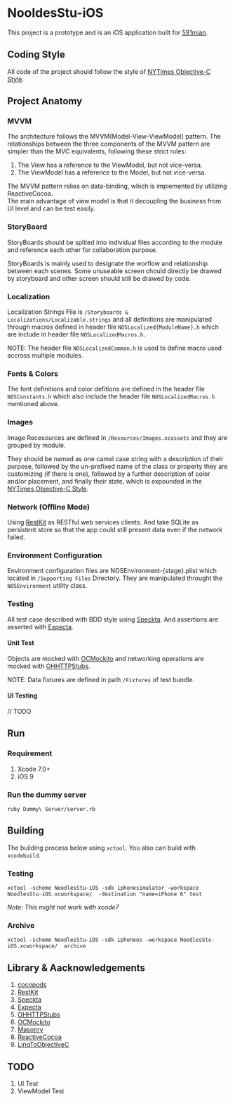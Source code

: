 NooldesStu-iOS
===============

This project is a prototype and is an iOS application built for [591mian][591mian-home].

Coding Style
-------------

All code of the project should follow the style of [NYTimes Objective-C Style][NYTimes-OC-sytle].

Project Anatomy
---------------

### MVVM

The architecture follows the MVVM(Model-View-ViewModel) pattern. The relationships between the three components of the MVVM pattern are simpler than the MVC equivalents, following these strict rules:

1. The View has a reference to the ViewModel, but not vice-versa.
2. The ViewModel has a reference to the Model, but not vice-versa.

The MVVM pattern relies on data-binding, which is implemented by utilizing ReactiveCocoa.  
The main advantage of view model is that it decoupling the business from UI level and can be test easily. 

### StoryBoard

StoryBoards should be splited into individual files according to the module and reference each  other for collaboration purpose.

StoryBoards is mainly used to designate the worflow and relationship between each scenes. Some unuseable screen chould directly be drawed by storyboard and other screen should still be drawed by code.


### Localization

Localization Strings File is `/Storyboards & Localizations/Localizable.strings` and all definitions are manipulated through macros defined in header file `NOSLocalized{ModuleName}.h` which are include in header file `NOSLocalizedMacros.h`.

NOTE: The header file `NOSLocalizedCommon.h` is used to define macro used accross multiple modules.

### Fonts & Colors

The font definitions and color defitions are defined in the header file `NOSConstants.h` which  also include the header file `NOSLocalizedMacros.h` mentioned above.

### Images

Image Recesources are defined in `/Resources/Images.xcassets` and they are grouped by module.

They should be named as one camel case string with a description of their purpose, followed by the un-prefixed name of the class or property they are customizing (if there is one), followed by a further description of color and/or placement, and finally their state, which is expounded in the [NYTimes Objective-C Style][NYTimes-OC-sytle].

### Network (Offline Mode)

Using [RestKit][restkit] as RESTful web services clients. And take SQLite as persistent store so that the app could still present data even if the network failed.

### Environment Configuration

Environment configuration files are NOSEnvironment-{stage}.plist which located in `/Supporting Files` Directory. They are manipulated throught the `NOSEnvironment` utility class.

### Testing

All test case described with BDD style using [Speckta][speckta]. And assertions are asserted with [Expecta][expecta].

#### Unit Test
Objects are mocked with [OCMockito][OCMockito] and networking operations are mocked with [OHHTTPStubs][OHHTTPStubs].

NOTE: Data fixtures are defined in path `/Fixtures` of test bundle.

#### UI Testing

// TODO

Run
----

### Requirement

1. Xcode 7.0+
2. iOS 9

### Run the dummy server

```
ruby Dummy\ Server/server.rb
```


Building
--------
The building process below using `xctool`. You also can build with `xcodebuild`.

### Testing 

```
xctool -scheme NoodlesStu-iOS -sdk iphonesimulator -workspace NoodlesStu-iOS.xcworkspace/  -destination "name=iPhone 6" test
```

*Note: This might not work with xcode7*

### Archive

```
xctool -scheme NoodlesStu-iOS -sdk iphoneos -workspace NoodlesStu-iOS.xcworkspace/  archive
```

Library & Aacknowledgements 
---------------------------
1. [cocopods][cocopods]
2. [RestKit][restkit]
3. [Speckta][speckta]
4. [Expecta][expecta]
5. [OHHTTPStubs][OHHTTPStubs]
6. [OCMockito][OCMockito]
7. [Masonry][Masonry]
8. [ReactiveCocoa][ReactiveCocoa]
9. [LinqToObjectiveC][LinqToObjectiveC]

TODO
----
1. UI Test
2. ViewModel Test










[NYTimes-OC-sytle]: https://github.com/NYTimes/objective-c-style-guide
[591mian-home]: http://www.591mian.com/
[restkit]: https://github.com/RestKit/RestKit
[cocopods]: https://cocoapods.org/
[speckta]: https://github.com/specta/specta
[expecta]: https://github.com/specta/expecta
[OCMockito]: https://github.com/jonreid/OCMockito
[OHHTTPStubs]: https://github.com/AliSoftware/OHHTTPStubs
[Masonry]: https://github.com/SnapKit/Masonry
[ReactiveCocoa]: https://github.com/ReactiveCocoa/ReactiveCocoa
[LinqToObjectiveC]: https://github.com/ColinEberhardt/LinqToObjectiveC